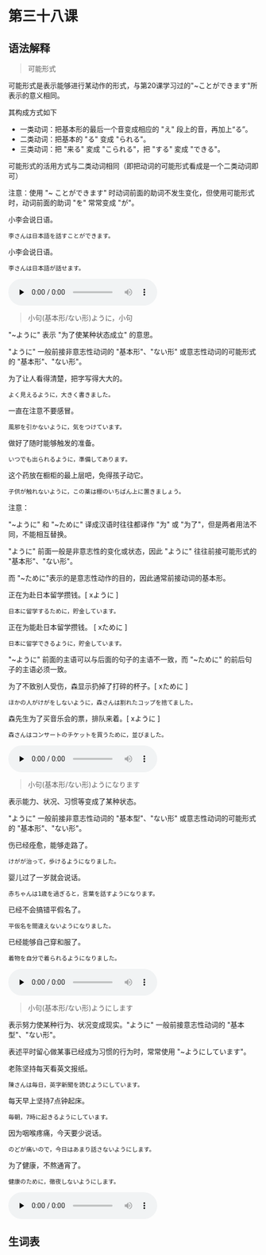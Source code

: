 # 第三十八课

## 语法解释

> 可能形式 

可能形式是表示能够进行某动作的形式，与第20课学习过的"~ことができます"所表示的意义相同。

其构成方式如下

* 一类动词：把基本形的最后一个音变成相应的 "え" 段上的音，再加上“る”。
* 二类动词：把基本的 "る" 变成 "られる"。
* 三类动词：把 "来る" 変成 "こられる"，把 "する" 変成 "できる"。

可能形式的活用方式与二类动词相同（即把动词的可能形式看成是一个二类动词即可）

注意：使用 "~ ことができます" 时动词前面的助词不发生变化，但使用可能形式时，动词前面的助词 "を" 常常变成 "が"。

小李会说日语。
```
李さんは日本語を話すことができます。
```

小李会说日语。
```
李さんは日本語が話せます。
```

<audio id="audio" controls="" preload="none"><source src="./audio/38/1.mp3"></audio>

> 小句(基本形/ない形)ように，小句

"~ように" 表示 "为了使某种状态成立" 的意思。

"ように" 一般前接非意志性动词的 "基本形"、"ない形" 或意志性动词的可能形式的 "基本形"、"ない形"。

为了让人看得清楚，把字写得大大的。
```
よく見えるように，大きく書きました。
```

一直在注意不要感冒。
```
風邪を引かないように，気をつけています。
```

做好了随时能够触发的准备。
```
いつでも出られるように，準備してあります。
```

这个药放在橱柜的最上层吧，免得孩子动它。
```
子供が触れないように，この薬は棚のいちばん上に置きましょう。
```

注意：

"~ように" 和 "~ために" 译成汉语时往往都译作 "为" 或 "为了"，但是两者用法不同，不能相互替换。

"ように" 前面一般是非意志性的变化或状态，因此 "ように" 往往前接可能形式的 "基本形"、"ない形"。

而 "~ために"表示的是意志性动作的目的，因此通常前接动词的基本形。 

正在为赴日本留学攒钱。[ xように ]
```
日本に留学するために，貯金しています。
```

正在为能赴日本留学攒钱。 [ xために ]
```
日本に留学できるように，貯金しています。
```

"~ように" 前面的主语可以与后面的句子的主语不一致，而 "~ために" 的前后句子的主语必须一致。

为了不致别人受伤，森显示扔掉了打碎的杯子。[ xために ]
```
ほかの人がけがをしないように，森さんは割れたコップを捨てました。
```

森先生为了买音乐会的票，排队来着。[ xように ]
```
森さんはコンサートのチケットを買うために，並びました。
```

<audio id="audio" controls="" preload="none"><source src="./audio/38/2.mp3"></audio>

> 小句(基本形/ない形)ようになります

表示能力、状况、习惯等变成了某种状态。

"ように" 一般前接非意志性动词的 "基本型"、"ない形" 或意志性动词的可能形式的 "基本形"、"ない形"。

伤已经痊愈，能够走路了。
```
けがが治って，歩けるようになりました。
```

婴儿过了一岁就会说话。
```
赤ちゃんは1歳を過ぎると，言葉を話すようになります。
```

已经不会搞错平假名了。
```
平仮名を間違えないようになりました。
```

已经能够自己穿和服了。
```
着物を自分で着られるようになりました。
```

<audio id="audio" controls="" preload="none"><source src="./audio/38/3.mp3"></audio>

> 小句(基本形/ない形)ようにします

表示努力使某种行为、状况变成现实。"ように" 一般前接意志性动词的 "基本型"、"ない形"。

表述平时留心做某事已经成为习惯的行为时，常常使用 "~ようにしています"。

老陈坚持每天看英文报纸。
```
陳さんは毎日，英字新聞を読むようにしています。
```

每天早上坚持7点钟起床。
```
毎朝，7時に起きるようにしています。
```

因为咽喉疼痛，今天要少说话。
```
のどが痛いので，今日はあまり話さないようにします。
```

为了健康，不熬通宵了。
```
健康のために，徹夜しないようにします。
```

<audio id="audio" controls="" preload="none"><source src="./audio/38/3.mp3"></audio>

## 生词表


















